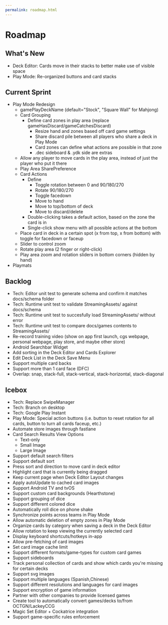 ```yaml
---
permalink: roadmap.html
---
```


# Roadmap

## What's New
- Deck Editor: Cards move in their stacks to better make use of visible space
- Play Mode: Re-organized buttons and card stacks

## Current Sprint
- Play Mode Redesign
  - gamePlayDeckName (default="Stock", "Square Wall" for Mahjong)
  - Card Grouping
    - Define card zones in play area (replace gameHasDiscard/gameCatchesDiscard)
      - Resize hand and zones based off card game settings
      - Share discard pile between all players who share a deck in Play Mode
      - Card zones can define what actions are possible in that zone
      - .dec sideboard & .ydk side are extras
  - Allow any player to move cards in the play area, instead of just the player who put it there
  - Play Area SharePreference
  - Card Actions
    - Define
      - Toggle rotation between 0 and 90/180/270
      - Rotate 90/180/270
      - Toggle facedown
      - Move to hand
      - Move to top/bottom of deck
      - Move to discard/delete
    - Double-clicking takes a default action, based on the zone the card is in
    - Single-click show menu with all possible actions at the bottom
  - Place card in deck in a certain spot (x from top, x from bottom) with toggle for facedown or faceup
  - Slider to control zoom
  - Rotate play area (2 finger or right-click)
  - Play area zoom and rotation sliders in bottom corners (hidden by hand)
- Playmats

## Backlog
- Tech: Editor unit test to generate schema and confirm it matches docs/schema folder
- Tech: Runtime unit test to validate StreamingAssets/ against docs/schema
- Tech: Runtime unit test to succesfully load StreamingAssets/ without error
- Tech: Runtime unit test to compare docs/games contents to StreamingAssets/
- Re-record training video (show on app first launch, cgs webpage, personal webpage, play store, and maybe other store)
- Android Searchbar Widget
- Add sorting in the Deck Editor and Cards Explorer
- Edit Deck List in the Deck Save Menu
- Support multiple card backs
- Support more than 1 card face (DFC)
- Overlap: snap, stack-full, stack-vertical, stack-horizontal, stack-diagonal

## Icebox
- Tech: Replace SwipeManager
- Tech: Branch on desktop
- Tech: Google Play Instant
- Play Mode: Special action buttons (i.e. button to reset rotation for all cards, button to turn all cards faceup, etc.)
- Automate store images through fastlane
- Card Search Results View Options
  - Text-only
  - Small Image
  - Large Image
- Support default search filters
- Support default sort
- Press sort and direction to move card in deck editor
- Highlight card that is currently being dragged
- Keep current page when Deck Editor Layout changes
- Apply autoUpdate to cached card images
- Support Android TV and tvOS
- Support custom card backgrounds (Hearthstone)
- Support grouping of dice
- Support different colored dice
- Automatically roll dice on phone shake
- Synchronize points across teams in Play Mode
- Allow automatic deletion of empty zones in Play Mode
- Organize cards by category when saving a deck in the Deck Editor
- Allow rotation to keep viewing the currently selected card
- Display keyboard shortcuts/hotkeys in-app
- Allow pre-fetching of card images
- Set card image cache limit
- Support different formats/game-types for custom card games
- Support sideboards
- Track personal collection of cards and show which cards you're missing for certain decks
- Support svg images
- Support multiple languages (Spanish,Chinese)
- Support different resolutions and languages for card images
- Support encryption of game information
- Partner with other companies to provide licensed games
- Create tool to automatically convert games/decks to/from OCTGN/LackeyCCG
- Magic Set Editor + Cockatrice integration
- Support game-specific rules enforcement

